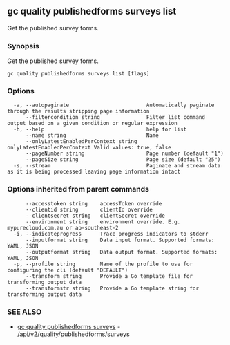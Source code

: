 ## gc quality publishedforms surveys list

Get the published survey forms.

### Synopsis

Get the published survey forms.

```
gc quality publishedforms surveys list [flags]
```

### Options

```
  -a, --autopaginate                         Automatically paginate through the results stripping page information
      --filtercondition string               Filter list command output based on a given condition or regular expression
  -h, --help                                 help for list
      --name string                          Name
      --onlyLatestEnabledPerContext string   onlyLatestEnabledPerContext Valid values: true, false
      --pageNumber string                    Page number (default "1")
      --pageSize string                      Page size (default "25")
  -s, --stream                               Paginate and stream data as it is being processed leaving page information intact
```

### Options inherited from parent commands

```
      --accesstoken string    accessToken override
      --clientid string       clientId override
      --clientsecret string   clientSecret override
      --environment string    environment override. E.g. mypurecloud.com.au or ap-southeast-2
  -i, --indicateprogress      Trace progress indicators to stderr
      --inputformat string    Data input format. Supported formats: YAML, JSON
      --outputformat string   Data output format. Supported formats: YAML, JSON
  -p, --profile string        Name of the profile to use for configuring the cli (default "DEFAULT")
      --transform string      Provide a Go template file for transforming output data
      --transformstr string   Provide a Go template string for transforming output data
```

### SEE ALSO

* [gc quality publishedforms surveys](gc_quality_publishedforms_surveys.html)	 - /api/v2/quality/publishedforms/surveys


